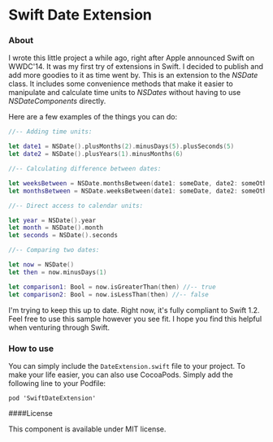 Swift Date Extension
=====================

### About

I wrote this little project a while ago, right after Apple announced Swift on WWDC'14. It was my first try of extensions in Swift. I decided to publish and add more goodies to it as time went by. This is an extension to the *NSDate* class. It includes some convenience methods that make it easier to manipulate and calculate time units to *NSDates* without having to use *NSDateComponents* directly.

Here are a few examples of the things you can do:

```swift
//-- Adding time units:

let date1 = NSDate().plusMonths(2).minusDays(5).plusSeconds(5)
let date2 = NSDate().plusYears(1).minusMonths(6)

//-- Calculating difference between dates:

let weeksBetween = NSDate.monthsBetween(date1: someDate, date2: someOtherDate)
let monthsBetween = NSDate.weeksBetween(date1: someDate, date2: someOtherDate)

//-- Direct access to calendar units:

let year = NSDate().year
let month = NSDate().month
let seconds = NSDate().seconds

//-- Comparing two dates:

let now = NSDate()
let then = now.minusDays(1)

let comparison1: Bool = now.isGreaterThan(then) //-- true
let comparison2: Bool = now.isLessThan(then) //-- false

```

I'm trying to keep this up to date. Right now, it's fully compliant to Swift 1.2. Feel free to use this sample however you see fit. I hope you find this helpful when venturing through Swift. 

### How to use

You can simply include the ``DateExtension.swift`` file to your project. To make your life easier, you can also use CocoaPods. Simply add the following line to your Podfile:

```
pod 'SwiftDateExtension'
```

####License

This component is available under MIT license.

